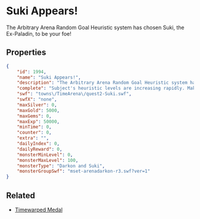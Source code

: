 # Suki Appears!

The Arbitrary Arena Random Goal Heuristic system has chosen Suki, the Ex-Paladin, to be your foe!

## Properties

```json
{
    "id": 1994,
    "name": "Suki Appears!",
    "description": "The Arbitrary Arena Random Goal Heuristic system has chosen Suki, the Ex-Paladin, to be your foe!",
    "complete": "Subject's heuristic levels are increasing rapidly. Make sure to limit them with the next one.",
    "swf": "towns\/TimeArena\/quest2-Suki.swf",
    "swfX": "none",
    "maxSilver": 0,
    "maxGold": 5000,
    "maxGems": 0,
    "maxExp": 50000,
    "minTime": 0,
    "counter": 0,
    "extra": "",
    "dailyIndex": 0,
    "dailyReward": 0,
    "monsterMinLevel": 0,
    "monsterMaxLevel": 100,
    "monsterType": "Darkon and Suki",
    "monsterGroupSwf": "mset-arenadarkon-r3.swf?ver=1"
}
```

## Related

- [Timewarped Medal](../items/18514-timewarped-medal.md)

